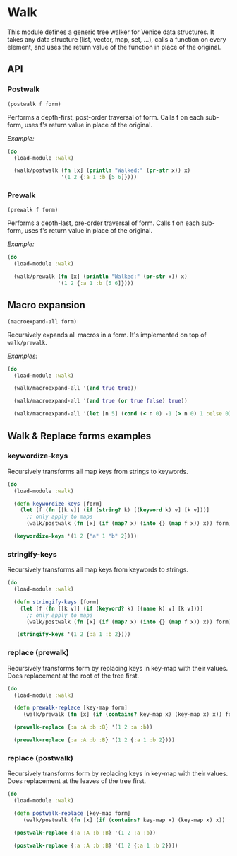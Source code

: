 # Walk

This module defines a generic tree walker for Venice data
structures.  It takes any data structure (list, vector, map, set,
...), calls a function on every element, and uses the return value
of the function in place of the original. 


## API

### Postwalk

`(postwalk f form)`

Performs a depth-first, post-order traversal of form. Calls f on
each sub-form, uses f's return value in place of the original.

*Example:*

```clojure
(do
  (load-module :walk)

  (walk/postwalk (fn [x] (println "Walked:" (pr-str x)) x)
                 '(1 2 {:a 1 :b [5 6]})))
```


### Prewalk

`(prewalk f form)`

Performs a depth-last, pre-order traversal of form. Calls f on
each sub-form, uses f's return value in place of the original.

*Example:*

```clojure
(do
  (load-module :walk)

  (walk/prewalk (fn [x] (println "Walked:" (pr-str x)) x)
                '(1 2 {:a 1 :b [5 6]})))
```


## Macro expansion

`(macroexpand-all form)`

Recursively expands all macros in a form. It's implemented on top of `walk/prewalk`.

*Examples:*

```clojure
(do
  (load-module :walk)

  (walk/macroexpand-all '(and true true))

  (walk/macroexpand-all '(and true (or true false) true))

  (walk/macroexpand-all '(let [n 5] (cond (< n 0) -1 (> n 0) 1 :else 0))))
```



## Walk & Replace forms examples


### keywordize-keys

Recursively transforms all map keys from strings to keywords.

```clojure
(do
  (load-module :walk)

  (defn keywordize-keys [form]
    (let [f (fn [[k v]] (if (string? k) [(keyword k) v] [k v]))]
      ;; only apply to maps
      (walk/postwalk (fn [x] (if (map? x) (into {} (map f x)) x)) form)))

  (keywordize-keys '(1 2 {"a" 1 "b" 2})))
```


### stringify-keys

Recursively transforms all map keys from keywords to strings.

```clojure
(do
  (load-module :walk)

  (defn stringify-keys [form]
    (let [f (fn [[k v]] (if (keyword? k) [(name k) v] [k v]))]
      ;; only apply to maps
      (walk/postwalk (fn [x] (if (map? x) (into {} (map f x)) x)) form)))

   (stringify-keys '(1 2 {:a 1 :b 2})))
```


### replace (prewalk)

Recursively transforms form by replacing keys in key-map with
their values. Does replacement at the root of the tree first.

```clojure
(do
  (load-module :walk)

  (defn prewalk-replace [key-map form]
     (walk/prewalk (fn [x] (if (contains? key-map x) (key-map x) x)) form))

  (prewalk-replace {:a :A :b :B} '(1 2 :a :b))

  (prewalk-replace {:a :A :b :B} '(1 2 {:a 1 :b 2})))
```


### replace (postwalk)

Recursively transforms form by replacing keys in key-map with
their values. Does replacement at the leaves of the tree first.

```clojure
(do
  (load-module :walk)

  (defn postwalk-replace [key-map form]
     (walk/postwalk (fn [x] (if (contains? key-map x) (key-map x) x)) form))

  (postwalk-replace {:a :A :b :B} '(1 2 :a :b))

  (postwalk-replace {:a :A :b :B} '(1 2 {:a 1 :b 2})))
```
